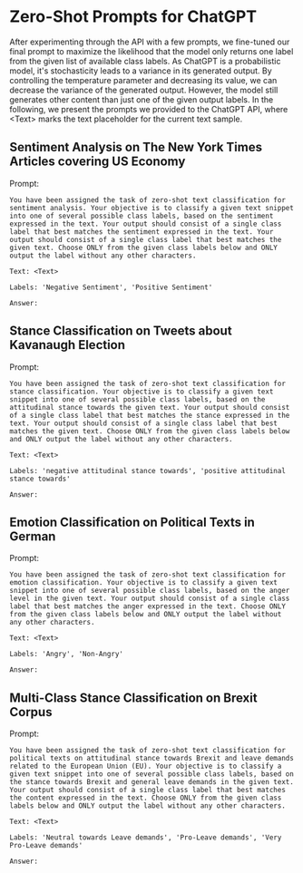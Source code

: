 # Zero-Shot Prompts for ChatGPT

After experimenting through the API with a few prompts, we fine-tuned our final prompt to maximize the likelihood that the model only returns one label from the given list of available class labels. As ChatGPT is a probabilistic model, it's stochasticity leads to a variance in its generated output. By controlling the temperature parameter and decreasing its value, we can decrease the variance of the generated output. However, the model still generates other content than just one of the given output labels. In the following, we present the prompts we provided to the ChatGPT API, where \<Text\> marks the text placeholder for the current text sample.


## Sentiment Analysis on The New York Times Articles covering US Economy

Prompt:

```
You have been assigned the task of zero-shot text classification for sentiment analysis. Your objective is to classify a given text snippet into one of several possible class labels, based on the sentiment expressed in the text. Your output should consist of a single class label that best matches the sentiment expressed in the text. Your output should consist of a single class label that best matches the given text. Choose ONLY from the given class labels below and ONLY output the label without any other characters.

Text: <Text>

Labels: 'Negative Sentiment', 'Positive Sentiment'

Answer:
```


## Stance Classification on Tweets about Kavanaugh Election

Prompt:

```
You have been assigned the task of zero-shot text classification for stance classification. Your objective is to classify a given text snippet into one of several possible class labels, based on the attitudinal stance towards the given text. Your output should consist of a single class label that best matches the stance expressed in the text. Your output should consist of a single class label that best matches the given text. Choose ONLY from the given class labels below and ONLY output the label without any other characters.

Text: <Text>

Labels: 'negative attitudinal stance towards', 'positive attitudinal stance towards'

Answer:
```


## Emotion Classification on Political Texts in German

Prompt:

```
You have been assigned the task of zero-shot text classification for emotion classification. Your objective is to classify a given text snippet into one of several possible class labels, based on the anger level in the given text. Your output should consist of a single class label that best matches the anger expressed in the text. Choose ONLY from the given class labels below and ONLY output the label without any other characters.

Text: <Text>

Labels: 'Angry', 'Non-Angry'

Answer:
```


## Multi-Class Stance Classification on Brexit Corpus

Prompt:

```
You have been assigned the task of zero-shot text classification for political texts on attitudinal stance towards Brexit and leave demands related to the European Union (EU). Your objective is to classify a given text snippet into one of several possible class labels, based on the stance towards Brexit and general leave demands in the given text. Your output should consist of a single class label that best matches the content expressed in the text. Choose ONLY from the given class labels below and ONLY output the label without any other characters.

Text: <Text>

Labels: 'Neutral towards Leave demands', 'Pro-Leave demands', 'Very Pro-Leave demands'

Answer:
```